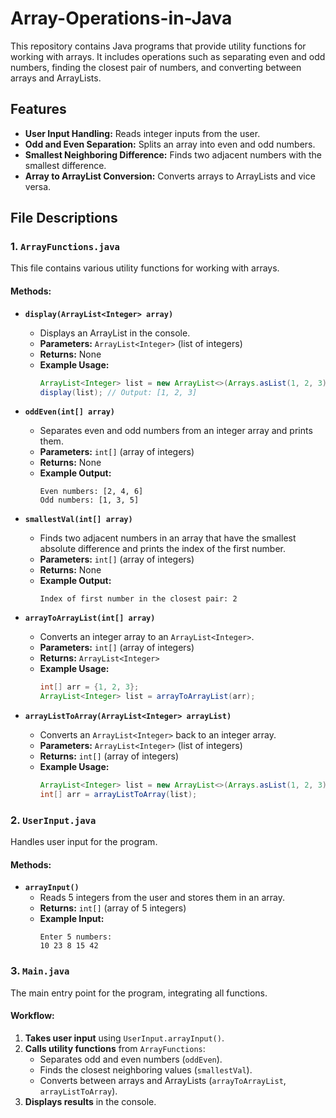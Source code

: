 # Array-Operations-in-Java

This repository contains Java programs that provide utility functions for working with arrays. It includes operations such as separating even and odd numbers, finding the closest pair of numbers, and converting between arrays and ArrayLists.

## Features
- **User Input Handling:** Reads integer inputs from the user.
- **Odd and Even Separation:** Splits an array into even and odd numbers.
- **Smallest Neighboring Difference:** Finds two adjacent numbers with the smallest difference.
- **Array to ArrayList Conversion:** Converts arrays to ArrayLists and vice versa.

## File Descriptions

### 1. `ArrayFunctions.java`
This file contains various utility functions for working with arrays.

#### Methods:
- **`display(ArrayList<Integer> array)`**  
  - Displays an ArrayList in the console.
  - **Parameters:** `ArrayList<Integer>` (list of integers)  
  - **Returns:** None  
  - **Example Usage:**  
    ```java
    ArrayList<Integer> list = new ArrayList<>(Arrays.asList(1, 2, 3));
    display(list); // Output: [1, 2, 3]
    ```

- **`oddEven(int[] array)`**  
  - Separates even and odd numbers from an integer array and prints them.  
  - **Parameters:** `int[]` (array of integers)  
  - **Returns:** None  
  - **Example Output:**  
    ```
    Even numbers: [2, 4, 6]
    Odd numbers: [1, 3, 5]
    ```

- **`smallestVal(int[] array)`**  
  - Finds two adjacent numbers in an array that have the smallest absolute difference and prints the index of the first number.  
  - **Parameters:** `int[]` (array of integers)  
  - **Returns:** None  
  - **Example Output:**  
    ```
    Index of first number in the closest pair: 2
    ```

- **`arrayToArrayList(int[] array)`**  
  - Converts an integer array to an `ArrayList<Integer>`.  
  - **Parameters:** `int[]` (array of integers)  
  - **Returns:** `ArrayList<Integer>`  
  - **Example Usage:**  
    ```java
    int[] arr = {1, 2, 3};
    ArrayList<Integer> list = arrayToArrayList(arr);
    ```

- **`arrayListToArray(ArrayList<Integer> arrayList)`**  
  - Converts an `ArrayList<Integer>` back to an integer array.  
  - **Parameters:** `ArrayList<Integer>` (list of integers)  
  - **Returns:** `int[]` (array of integers)  
  - **Example Usage:**  
    ```java
    ArrayList<Integer> list = new ArrayList<>(Arrays.asList(1, 2, 3));
    int[] arr = arrayListToArray(list);
    ```

### 2. `UserInput.java`
Handles user input for the program.

#### Methods:
- **`arrayInput()`**  
  - Reads 5 integers from the user and stores them in an array.  
  - **Returns:** `int[]` (array of 5 integers)  
  - **Example Input:**  
    ```
    Enter 5 numbers:
    10 23 8 15 42
    ```

### 3. `Main.java`
The main entry point for the program, integrating all functions.

#### Workflow:
1. **Takes user input** using `UserInput.arrayInput()`.
2. **Calls utility functions** from `ArrayFunctions`:
   - Separates odd and even numbers (`oddEven`).
   - Finds the closest neighboring values (`smallestVal`).
   - Converts between arrays and ArrayLists (`arrayToArrayList`, `arrayListToArray`).
3. **Displays results** in the console.
